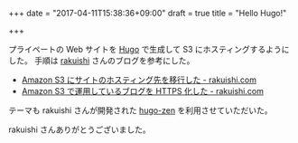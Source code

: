 +++
date = "2017-04-11T15:38:36+09:00"
draft = true
title = "Hello Hugo!"

+++

プライペートの Web サイトを [Hugo](http://gohugo.io/) で生成して S3 にホスティングするようにした。
手順は [rakuishi](https://twitter.com/rakuishi07) さんのブログを参考にした。

- [Amazon S3 にサイトのホスティング先を移行した - rakuishi.com](https://rakuishi.com/archives/hosting-on-s3/)
- [Amazon S3 で運用しているブログを HTTPS 化した - rakuishi.com](https://rakuishi.com/archives/amazon-s3-cloudfront-acm/)

テーマも rakuishi さんが開発された [hugo-zen](https://github.com/rakuishi/hugo-zen) を利用させていただいた。

rakuishi さんありがとうございました。

